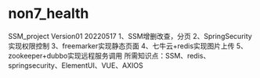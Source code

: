 # non7_health
SSM_project Version01 20220517
1、SSM增删改查，分页
2、SpringSecurity实现权限控制
3、freemarker实现静态页面
4、七牛云+redis实现图片上传
5、zookeeper+dubbo实现远程服务调用
所需知识点：SSM、redis、springsecurity、ElementUI、VUE、AXIOS
